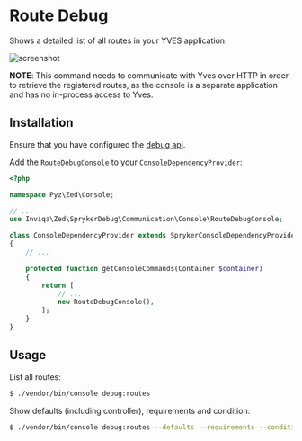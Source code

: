 Route Debug
===========

Shows a detailed list of all routes in your YVES application.

![screenshot](https://user-images.githubusercontent.com/530801/66388319-bcf87100-e9bd-11e9-8a70-548619056eaa.png)

**NOTE**: This command needs to communicate with Yves over HTTP in order to
          retrieve the registered routes, as the console is a separate application and
          has no in-process access to Yves.

Installation
------------

Ensure that you have configured the [debug api](debug_api.md).

Add the `RouteDebugConsole` to your `ConsoleDependencyProvider`:

```php
<?php

namespace Pyz\Zed\Console;

// ...
use Inviqa\Zed\SprykerDebug\Communication\Console\RouteDebugConsole;

class ConsoleDependencyProvider extends SprykerConsoleDependencyProvider
{
    // ...

    protected function getConsoleCommands(Container $container)
    {
        return [
            // ...
            new RouteDebugConsole(),
        ];
    }
}
```

Usage
-----

List all routes:

```bash
$ ./vendor/bin/console debug:routes
```

Show defaults (including controller), requirements and condition:

```bash
$ ./vendor/bin/console debug:routes --defaults --requirements --condition
```
